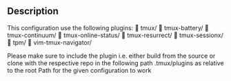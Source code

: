 ## Description
This configuration use the following plugins: 
󰉋  tmux/
󰉋  tmux-battery/
󰉋  tmux-continuum/
󰉋  tmux-online-status/
󰉋  tmux-resurrect/
󰉋  tmux-sessionx/
󰉋  tpm/
󰉋  vim-tmux-navigator/

Please make sure to include the plugin i.e. either build from the source or clone with the respective repo in the following path .tmux/plugins as relative to the root Path for the given configuration to work 

